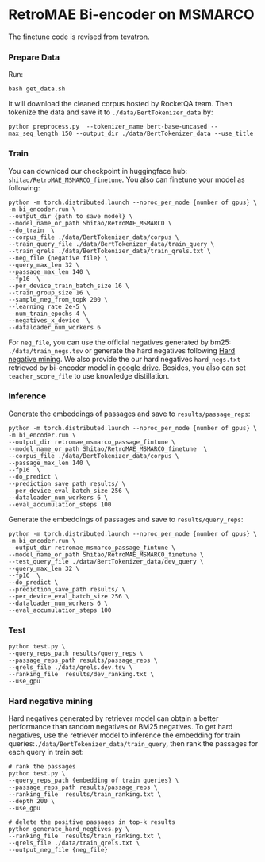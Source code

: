 # RetroMAE Bi-encoder on MSMARCO

The finetune code is revised from [tevatron](https://github.com/texttron/tevatron).

### Prepare Data

Run:

```
bash get_data.sh
```

It will download the cleaned corpus hosted by RocketQA team. Then tokenize the data and save it to `./data/BertTokenizer_data` by:

```
python preprocess.py  --tokenizer_name bert-base-uncased --max_seq_length 150 --output_dir ./data/BertTokenizer_data --use_title
```


### Train
You can download our checkpoint in huggingface hub: `shitao/RetroMAE_MSMARCO_finetune`.
You also can finetune your model as following:

```
python -m torch.distributed.launch --nproc_per_node {number of gpus} \
-m bi_encoder.run \
--output_dir {path to save model} \
--model_name_or_path Shitao/RetroMAE_MSMARCO \
--do_train  \
--corpus_file ./data/BertTokenizer_data/corpus \
--train_query_file ./data/BertTokenizer_data/train_query \
--train_qrels ./data/BertTokenizer_data/train_qrels.txt \
--neg_file {negative file} \
--query_max_len 32 \
--passage_max_len 140 \
--fp16  \
--per_device_train_batch_size 16 \
--train_group_size 16 \
--sample_neg_from_topk 200 \
--learning_rate 2e-5 \
--num_train_epochs 4 \
--negatives_x_device  \
--dataloader_num_workers 6 
```

For `neg_file`, you can use the official negatives generated by bm25: `./data/train_negs.tsv` 
or generate the hard negatives following [Hard negative mining](#hard_negative_mining). 
We also provide the our hard negatives `hard_negs.txt` retrieved by bi-encoder model in [google drive](https://drive.google.com/file/d/1dz22YVG4eJ2KDXCLCvAyUJtfNVYeXXnk/view?usp=sharing). 
Besides, you also can set `teacher_score_file` to use knowledge distillation.

### Inference
Generate the embeddings of passages and save to `results/passage_reps`:
```
python -m torch.distributed.launch --nproc_per_node {number of gpus} \
-m bi_encoder.run \
--output_dir retromae_msmarco_passage_fintune \
--model_name_or_path Shitao/RetroMAE_MSMARCO_finetune  \
--corpus_file ./data/BertTokenizer_data/corpus \
--passage_max_len 140 \
--fp16  \
--do_predict \
--prediction_save_path results/ \
--per_device_eval_batch_size 256 \
--dataloader_num_workers 6 \
--eval_accumulation_steps 100 
```

Generate the embeddings of passages and save to `results/query_reps`:
```
python -m torch.distributed.launch --nproc_per_node {number of gpus} \
-m bi_encoder.run \
--output_dir retromae_msmarco_passage_fintune \
--model_name_or_path Shitao/RetroMAE_MSMARCO_finetune \
--test_query_file ./data/BertTokenizer_data/dev_query \
--query_max_len 32 \
--fp16  \
--do_predict \
--prediction_save_path results/ \
--per_device_eval_batch_size 256 \
--dataloader_num_workers 6 \
--eval_accumulation_steps 100 
```

### Test
```
python test.py \
--query_reps_path results/query_reps \
--passage_reps_path results/passage_reps \
--qrels_file ./data/qrels.dev.tsv \
--ranking_file  results/dev_ranking.txt \
--use_gpu 
```

### Hard negative mining
Hard negatives generated by retriever model can obtain a better performance than random negatives or BM25 negatives.
To get hard negatives, use the retriever model to inference the embedding for train queries:`./data/BertTokenizer_data/train_query`, 
then rank the passages for each query in train set:
```
# rank the passages
python test.py \
--query_reps_path {embedding of train queries} \
--passage_reps_path results/passage_reps \
--ranking_file  results/train_ranking.txt \
--depth 200 \
--use_gpu 

# delete the positive passages in top-k results
python generate_hard_negtives.py \
--ranking_file  results/train_ranking.txt \
--qrels_file ./data/train_qrels.txt \
--output_neg_file {neg_file}
```


